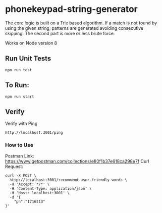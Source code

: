 # phonekeypad-string-generator

The core logic is built on a Trie based algorithm. 
If a match is not found by using the given string, 
patterns are generated avoiding consecutive skipping. The second part is more or less brute force.

Works on Node version 8
## Run Unit Tests
```$xslt
npm run test
```

## To Run: 
```$xslt
npm run start
```

## Verify
Verify with Ping
```$xslt
http://localhost:3001/ping
```

### How to Use
Postman Link: https://www.getpostman.com/collections/e80f1b37e618ca298e7f
Curl Request:
```$xslt
curl -X POST \
  http://localhost:3001/recommend-user-friendly-words \
  -H 'Accept: */*' \
  -H 'Content-Type: application/json' \
  -H 'Host: localhost:3001' \
  -d '{
	"ph":"1716313"
}'
```


